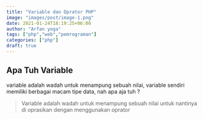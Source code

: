 ```yaml
---
title: "Variable dan Oprator PHP"
image: "images/post/image-1.png"
date: 2021-01-24T18:19:25+06:00
author: "Arfan yoga"
tags: ["php","web","pemrograman"]
categories: ["php"]
draft: true
---
```

## Apa Tuh Variable
variable adalah wadah untuk menampung sebuah nilai, variable sendiri memiliki berbagai macam tipe data, nah apa aja tuh ? 
>Variable adalah wadah untuk menampung sebuah nilai untuk nantinya di oprasikan dengan menggunakan oprator
